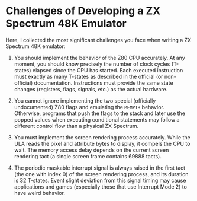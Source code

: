 # Challenges of Developing a ZX Spectrum 48K Emulator

Here, I collected the most significant challenges you face when writing a ZX Spectrum 48K emulator:

1. You should implement the behavior of the Z80 CPU accurately. At any moment, you should know precisely the number of clock cycles (T-states) elapsed since the CPU has started. Each executed instruction must exactly as many T-states as described in the official (or non-official) documentation. Instructions must provide the same state changes (registers, flags, signals, etc.) as the actual hardware.

2. You cannot ignore implementing the two special (officially undocumented) Z80 flags and emulating the `MEMPTR` behavior. Otherwise, programs that push the flags to the stack and later use the popped values when executing conditional statements may follow a different control flow than a physical ZX Spectrum.

3. You must implement the screen rendering process accurately. While the ULA reads the pixel and attribute bytes to display, it compels the CPU to wait. The memory access delay depends on the current screen rendering tact (a single screen frame contains 69888 tacts).

5. The periodic maskable interrupt signal is always raised in the first tact (the one with index 0) of the screen rendering process, and its duration is 32 T-states. Event slight deviation from this signal timing may cause applications and games (especially those that use Interrupt Mode 2) to have weird behavior.
